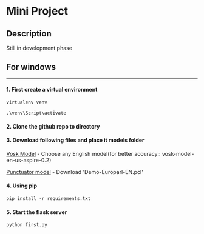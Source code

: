 # Mini Project

## Description 
Still in development phase



## For windows

------------

#### 1. First create a virtual environment
`virtualenv venv`

`.\venv\Script\activate`
#### 2. Clone the github repo to directory 
#### 3. Download following files and place it models folder
[Vosk Model](https://alphacephei.com/vosk/models "Vosk Model") - Choose any English model(for better accuracy:: vosk-model-en-us-aspire-0.2)

[Punctuator model](https://drive.google.com/drive/folders/0B7BsN5f2F1fZQnFsbzJ3TWxxMms "Punctuator model") - Download 'Demo-Europarl-EN.pcl'
#### 4. Using pip
`pip install -r requirements.txt`
#### 5. Start the flask server 
`python first.py`


